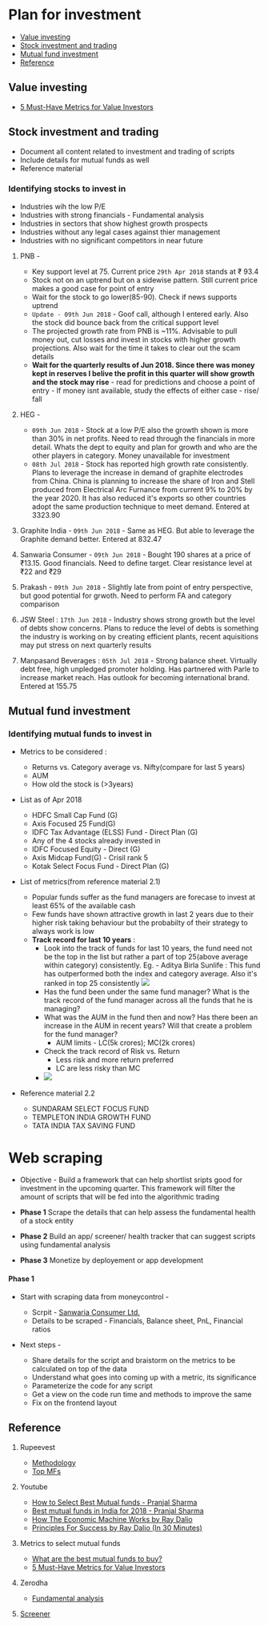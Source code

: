 
# Plan for investment

- [Value investing](#value-investing)
- [Stock investment and trading](#stock-investment-and-trading)
- [Mutual fund investment](#mutual-fund-investment)
- [Reference](#reference)

## Value investing

- [5 Must-Have Metrics for Value Investors](https://www.investopedia.com/articles/fundamental-analysis/09/five-must-have-metrics-value-investors.asp)

## Stock investment and trading

- Document all content related to investment and trading of scripts
- Include details for mutual funds as well
- Reference material

### Identifying stocks to invest in

- Industries wih the low P/E
- Industries with strong financials - Fundamental analysis
- Industries in sectors that show highest growth prospects
- Industries without any legal cases against thier management
- Industries with no significant competitors in near future

1. PNB - 
    - Key support level at 75. Current price `29th Apr 2018` stands at ₹ 93.4
    - Stock not on an uptrend but on a sidewise pattern. Still current price makes a good case for point of entry
    - Wait for the stock to go lower(85-90). Check if news supports uptrend
    - `Update - 09th Jun 2018` - Goof call, although I entered early. Also the stock did bounce back from the critical support level
    - The projected growth rate from PNB is ~11%. Advisable to pull money out, cut losses and invest in stocks with higher growth projections. Also wait for the time it takes to clear out the scam details
    - **Wait for the quarterly results of Jun 2018. Since there was money kept in reserves I belive the profit in this quarter will show growth and the stock may rise** - read for predictions and choose a point of entry - If money isnt available, study the effects of either case - rise/ fall 
    
2. HEG - 
    - `09th Jun 2018` - Stock at a low P/E also the growth shown is more than 30% in net profits. Need to read through the financials in more detail. Whats the dept to equity and plan for growth and who are the other players in category. Money unavailable for investment
    - `08th Jul 2018` - Stock has reported high growth rate consistently. Plans to leverage the increase in demand of graphite electrodes from China. China is planning to increase the share of Iron and Stell produced from Electrical Arc Furnance from current 9% to 20% by the year 2020. It has also reduced it's exports so other countries adopt the same production technique to meet demand. Entered at 3323.90
3. Graphite India - `09th Jun 2018` - Same as HEG. But able to leverage the Graphite demand better. Entered at 832.47
4. Sanwaria Consumer - `09th Jun 2018` - Bought 190 shares at a price of ₹13.15. Good financials. Need to define target. Clear resistance level at ₹22 and ₹29
5. Prakash - `09th Jun 2018` - Slightly late from point of entry perspective, but good potential for grwoth. Need to perform FA and category comparison
6. JSW Steel : `17th Jun 2018` - Industry shows strong growth but the level of debts show concerns. Plans to reduce the level of debts is something the industry is working on by creating efficient plants, recent aquisitions may put stress on next quarterly results
7. Manpasand Beverages : `05th Jul 2018` - Strong balance sheet. Virtually debt free, high unpledged promoter holding. Has partnered with Parle to increase market reach. Has outlook for becoming international brand. Entered at 155.75

## Mutual fund investment

### Identifying mutual funds to invest in

- Metrics to be considered :
    - Returns vs. Category average vs. Nifty(compare for last 5 years)
    - AUM
    - How old the stock is (>3years)
- List as of Apr 2018    
    - HDFC Small Cap Fund (G)
    - Axis Focused 25 Fund(G)
    - IDFC Tax Advantage (ELSS) Fund - Direct Plan (G)
    - Any of the 4 stocks already invested in
    - IDFC Focused Equity - Direct (G)
    - Axis Midcap Fund(G) - Crisil rank 5
    - Kotak Select Focus Fund - Direct Plan (G)

- List of metrics(from reference material 2.1)
    - Popular funds suffer as the fund managers are forecase to invest at least 65% of the available cash
    - Few funds have shown attractive growth in last 2 years due to their higher risk taking behaviour but the probabilty of their strategy to always work is low
    - **Track record for last 10 years** : 
        - Look into the track of funds for last 10 years, the fund need not be the top in the list but rather a part of top 25(above average within category) consistently. Eg. - Aditya Birla Sunlife : This fund has outperformed both the index and category average. Also it's ranked in top 25 consistently
            <img src = "https://raw.githubusercontent.com/rohan193/Trading/master/images/Aditya-Birla-Sunlife.png">
        - Has the fund been under the same fund manager? What is the track record of the fund manager across all the funds that he is managing?
        - What was the AUM in the fund then and now? Has there been an increase in the AUM in recent years? Will that create a problem for the fund manager?
            - AUM limits - LC(5k crores); MC(2k crores)
        - Check the track record of Risk vs. Return
            - Less risk and more return preferred
            - LC are less risky than MC
        - <img src = "https://raw.githubusercontent.com/rohan193/Trading/master/images/2018%20MF%20SIP.png">
        
 - Reference material 2.2
    - SUNDARAM SELECT FOCUS FUND
    - TEMPLETON INDIA GROWTH FUND
    - TATA INDIA TAX SAVING FUND

# Web scraping

- Objective - Build a framework that can help shortlist sripts good for investment in the upcoming quarter. This framework will filter the amount of scripts that will be fed into the algorithmic trading

- **Phase 1** Scrape the details that can help assess the fundamental health of a stock entity
- **Phase 2** Build an app/ screener/ health tracker that can suggest scripts using fundamental analysis
- **Phase 3** Monetize by deployement or app development

#### Phase 1

- Start with scraping data from moneycontrol - 
  - Scrpit - [Sanwaria Consumer Ltd.](http://www.moneycontrol.com/india/stockpricequote/edible-oils-solvent-extraction/sanwariaconsumer/SAO)
  - Details to be scraped - Financials, Balance sheet, PnL, Financial ratios
  
- Next steps - 
  - Share details for the script and braistorm on the metrics to be calculated on top of the data
  - Understand what goes into coming up with a metric, its significance
  - Parameterize the code for any script
  - Get a view on the code run time and methods to improve the same
  - Fix on the frontend layout

## Reference 

1. Rupeevest
    - [Methodology](https://www.rupeevest.com/Mutual-Funds/Rating)
    - [Top MFs](https://www.rupeevest.com/Mutual-Funds-India/Best-Mutual-Funds)

2. Youtube
    - [How to Select Best Mutual funds - Pranjal Sharma](https://www.youtube.com/watch?v=RJdxuaR4cKU)
    - [Best mutual funds in India for 2018 - Pranjal Sharma](https://www.youtube.com/watch?v=Okrd_rqi8Fs)
    - [How The Economic Machine Works by Ray Dalio](https://www.youtube.com/watch?v=PHe0bXAIuk0)
    - [Principles For Success by Ray Dalio (In 30 Minutes)](https://www.youtube.com/watch?v=B9XGUpQZY38)

3. Metrics to select mutual funds
    - [What are the best mutual funds to buy?](https://www.quora.com/What-are-the-five-best-mutual-funds-in-2018)
    - [5 Must-Have Metrics for Value Investors](https://www.investopedia.com/articles/fundamental-analysis/09/five-must-have-metrics-value-investors.asp)
 
4. Zerodha
    - [Fundamental analysis](https://zerodha.com/varsity/)
    
5. [Screener](https://www.screener.in/)
